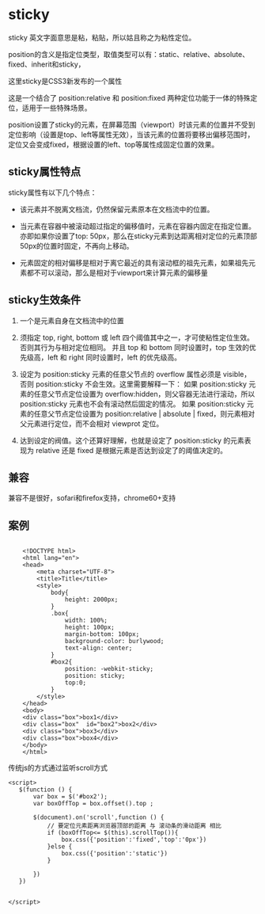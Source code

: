 
# sticky

sticky 英文字面意思是粘，粘贴，所以姑且称之为粘性定位。

position的含义是指定位类型，取值类型可以有：static、relative、absolute、fixed、inherit和sticky，

这里sticky是CSS3新发布的一个属性

这是一个结合了 position:relative 和 position:fixed 两种定位功能于一体的特殊定位，适用于一些特殊场景。

position设置了sticky的元素，在屏幕范围（viewport）时该元素的位置并不受到定位影响（设置是top、left等属性无效），当该元素的位置将要移出偏移范围时，定位又会变成fixed，根据设置的left、top等属性成固定位置的效果。


## sticky属性特点

sticky属性有以下几个特点：

- 该元素并不脱离文档流，仍然保留元素原本在文档流中的位置。

- 当元素在容器中被滚动超过指定的偏移值时，元素在容器内固定在指定位置。亦即如果你设置了top: 50px，那么在sticky元素到达距离相对定位的元素顶部50px的位置时固定，不再向上移动。

- 元素固定的相对偏移是相对于离它最近的具有滚动框的祖先元素，如果祖先元素都不可以滚动，那么是相对于viewport来计算元素的偏移量


## sticky生效条件

1. 一个是元素自身在文档流中的位置

2. 须指定 top, right, bottom 或 left 四个阈值其中之一，才可使粘性定位生效。否则其行为与相对定位相同。
	并且 top 和 bottom 同时设置时，top 生效的优先级高，left 和 right 同时设置时，left 的优先级高。

3. 设定为 position:sticky 元素的任意父节点的 overflow 属性必须是 visible，否则 position:sticky 不会生效。这里需要解释一下：
如果 position:sticky 元素的任意父节点定位设置为 overflow:hidden，则父容器无法进行滚动，所以 position:sticky 元素也不会有滚动然后固定的情况。
如果 position:sticky 元素的任意父节点定位设置为 position:relative | absolute | fixed，则元素相对父元素进行定位，而不会相对 viewprot 定位。

4. 达到设定的阀值。这个还算好理解，也就是设定了 position:sticky 的元素表现为 relative 还是 fixed 是根据元素是否达到设定了的阈值决定的。


## 兼容

兼容不是很好，sofari和firefox支持，chrome60+支持



## 案例

```

	<!DOCTYPE html>
	<html lang="en">
	<head>
	    <meta charset="UTF-8">
	    <title>Title</title>
	    <style>
	        body{
	            height: 2000px;
	        }
	        .box{
	            width: 100%;
	            height: 100px;
	            margin-bottom: 100px;
	            background-color: burlywood;
	            text-align: center;
	        }
	        #box2{
	            position: -webkit-sticky;
	            position: sticky;
	            top:0;
	        }
	    </style>
	</head>
	<body>
	<div class="box">box1</div>
	<div class="box"  id="box2">box2</div>
	<div class="box">box3</div>
	<div class="box">box4</div>
	</body>
	</html>

```


传统js的方式通过监听scroll方式
```
<script>
   $(function () {
       var box = $('#box2');
       var boxOffTop = box.offset().top ;

       $(document).on('scroll',function () {
           // 要定位元素距离浏览器顶部的距离 与 滚动条的滑动距离 相比
           if (boxOffTop<= $(this).scrollTop()){
               box.css({'position':'fixed','top':'0px'})
           }else {
               box.css({'position':'static'})
           }

       })
   })


</script>
```

